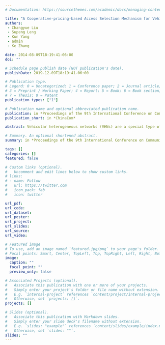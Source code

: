 ```yaml
---
# Documentation: https://sourcethemes.com/academic/docs/managing-content/

title: "A Cooperative-pricing-based Access Selection Mechanism for Vehicular Heterogeneous Networks"
authors: 
 - Changyue Liu
 - Supeng Leng
 - Kun Yang
 - admin
 - Ke Zhang

date: 2014-08-09T18:19:41-06:00
doi: ""

# Schedule page publish date (NOT publication's date).
publishDate: 2019-12-09T18:19:41-06:00

# Publication type.
# Legend: 0 = Uncategorized; 1 = Conference paper; 2 = Journal article;
# 3 = Preprint / Working Paper; 4 = Report; 5 = Book; 6 = Book section;
# 7 = Thesis; 8 = Patent
publication_types: ["1"]

# Publication name and optional abbreviated publication name.
publication: in *Proceedings of the 9th International Conference on Communications and Networking in China (ChinaCom'14)*
publication_short: in *ChinaCom*

abstract: Vehicular heterogeneous networks (VHNs) are a special type of wireless vehicular networks. In the VHNs, the nodes choose an access network to download data from the Internet. Most of the existing access network selection mechanisms concentrate on the perspective of individual nodes, only limited work focus on cooperative communications among vehicles. In this paper, a new network selection approach is proposed for vehicles to download data cooperatively in a VHN scenario. The proposed mechanism, namely Cooperative-pricing-based Access Selection Mechanism (CASM), is composed of the cooperative game based pricing strategy and the optimal access node selection algorithm, which are able to minimize access cost and maximize rate-cost ratio. Simulation results demonstrate that our proposed mechanism can ensure the effective data rate while reducing about 40% access costs.

# Summary. An optional shortened abstract.
summary: in *Proceedings of the 9th International Conference on Communications and Networking in China (ChinaCom'14)*

tags: []
categories: []
featured: false

# Custom links (optional).
#   Uncomment and edit lines below to show custom links.
# links:
# - name: Follow
#   url: https://twitter.com
#   icon_pack: fab
#   icon: twitter

url_pdf:
url_code:
url_dataset:
url_poster:
url_project:
url_slides:
url_source:
url_video:

# Featured image
# To use, add an image named `featured.jpg/png` to your page's folder. 
# Focal points: Smart, Center, TopLeft, Top, TopRight, Left, Right, BottomLeft, Bottom, BottomRight.
image:
  caption: ""
  focal_point: ""
  preview_only: false

# Associated Projects (optional).
#   Associate this publication with one or more of your projects.
#   Simply enter your project's folder or file name without extension.
#   E.g. `internal-project` references `content/project/internal-project/index.md`.
#   Otherwise, set `projects: []`.
projects: []

# Slides (optional).
#   Associate this publication with Markdown slides.
#   Simply enter your slide deck's filename without extension.
#   E.g. `slides: "example"` references `content/slides/example/index.md`.
#   Otherwise, set `slides: ""`.
slides: ""
---
```

